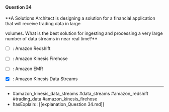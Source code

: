 #### Question  34

**A Solutions Architect is designing a solution for a financial application that will receive trading data in large

volumes. What is the best solution for ingesting and processing a very large number of data streams in near real time?**

- [ ] :  Amazon Redshift

- [ ] :  Amazon Kinesis Firehose

- [ ] :  Amazon EMR

- [x] :  Amazon Kinesis Data Streams

----

- #amazon_kinesis_data_streams #data_streams #amazon_redshift #trading_data #amazon_kinesis_firehose
- hasExplain:: [[explanation_Question  34.md]]
